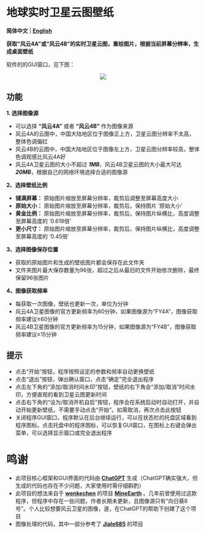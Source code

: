 # 地球实时卫星云图壁纸
**简体中文** | [**English**](README_EN.md)

**获取"风云4A"或“风云4B”的实时卫星云图，重绘图片，根据当前屏幕分辨率，生成桌面壁纸**

软件的的GUI窗口，见下图：

<div align=center><img src="https://github.com/xu-liyan/current_earth_wallpaper/assets/43141587/c32ce7e7-49ec-44a3-b253-f652e4a35aec"></div>


## 功能
**1. 选择图像源**
* 可以选择 **“风云4A”** 或者 **“风云4B”** 作为图像来源
* 风云4A的云图中，中国大陆地区位于图像正上方，卫星云图分辨率不太高，整体色调偏红
* 风云4B的云图中，中国大陆地区位于图像左上方，卫星云图分辨率较高，整体色调观感比风云4A好
* 风云4A卫星云图的大小不超过 ***1MB***，风云4B卫星云图的大小最大可达 ***20MB***，根据自己的网络环境选择合适的图像源

**2、选择壁纸比例**  
* **铺满屏幕：** 原始图片缩放至屏幕分辨率，裁剪后调整至屏幕高度大小
* **原始大小：** 原始图片缩放至屏幕分辨率，裁剪后，保持图片 ‘原始大小’
* **黄金比例：** 原始图片缩放至屏幕分辨率，裁剪后，保持图片纵横比，高度调整至屏幕高度的 ‘0.618倍’
* **更小尺寸：** 原始图片缩放至屏幕分辨率，裁剪后，保持图片纵横比，高度调整至屏幕高度的 ‘0.45倍’

**3、选择图像保存位置**  
* 获取的原始图片和生成的壁纸图片都会保存在此文件夹
* 文件夹图片最大保存数量为96张，超过之后从最旧的文件开始依次删除，最终保留96张图片

**4、图像获取频率** 
* 每获取一次图像，壁纸也更新一次，单位为分钟
* 风云4A卫星图像的官方更新频率为60分钟，如果图像源为“FY4A”，图像获取频率建议≥60分钟
* 风云4B卫星图像的官方更新频率为15分钟，如果图像源为“FY4B”，图像获取频率建议≥15分钟

## 提示
* 点击“开始”按钮，程序按照设定的参数和频率自动更换壁纸
* 点击“退出”按钮，弹出确认窗口，点击“确定”完全退出程序
* 点击左下角的“添加/取消时间水印”按钮，壁纸的右下角会“添加/取消”时间水印，方便直观的看到卫星云图更新时间
* 点击右下角的“设为/取消开机自启”按钮，程序会在系统启动时自动打开，并自动开始更新壁纸，不需要手动点击“开始”。如需取消，再次点击此按钮
* 关闭程序GUI窗口，程序默认在后台继续运行，可以在状态栏的托盘区域看到程序图标。点击托盘中的程序图标，可以恢复GUI窗口，在图标上右键会弹出菜单，可以选择显示窗口或完全退出程序

# 鸣谢
* 此项目核心框架和GUI界面的代码由 [**ChatGPT**](https://chat.openai.com/chat) 生成（ChatGPT确实强大，但生成的代码也存在不少问题，大家使用时需仔细斟酌）
* 此项目的想法来自于 [**wenkechen**](https://github.com/wenkechen) 的项目 [**MineEarth**](https://github.com/wenkechen/MineEarth) 。几年前曾使用过这款程序，但程序中存在一些问题，作者长期未更新，且图像源只有“向日葵8号”。个人比较想要风云卫星的图像，遂，在ChatGPT的帮助下创建了这个项目
* 图像处理的代码，其中一部分参考了 [**Jiale685**](https://blog.csdn.net/L141210113/article/details/102642277?spm=1001.2014.3001.5506) 的项目
